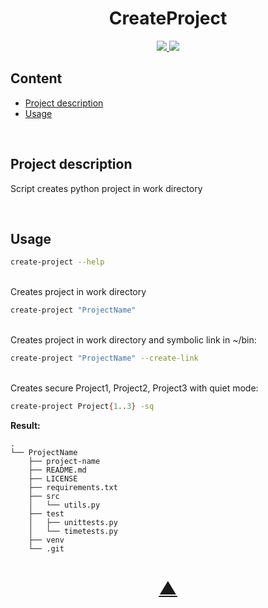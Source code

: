 
<h1 align="center">CreateProject</h1>

<p align="center">
  <a href="https://github.com/Pendosv">
    <img src="https://img.shields.io/github/followers/Pendosv?label=Follow&style=social">
  </a>
  <a href="https://github.com/Pendosv/CreateProject">
    <img src="https://img.shields.io/github/stars/Pendosv/CreateProject?style=social">
  </a>
</p>



## Content
* [Project description](#chapter-0)
* [Usage](#chapter-1)

\
<a id="chapter-0"></a>
## Project description


Script creates python project in work directory

\
<a id="chapter-1"></a>
## Usage

```bash
create-project --help
```

\
Creates project in work directory
```bash
create-project "ProjectName"
```

\
Creates project in work directory and symbolic link in ~/bin:
```bash
create-project "ProjectName" --create-link
```

\
Creates secure Project1, Project2, Project3 with quiet mode: 
```bash
create-project Project{1..3} -sq
```

**Result:**
```text
.
└── ProjectName
    ├── project-name
    ├── README.md
    ├── LICENSE
    ├── requirements.txt
    ├── src
    │   └── utils.py
    ├── test
    │   ├── unittests.py
    │   └── timetests.py
    ├── venv
    └── .git
```

<h1 align="center"><a href="#top">▲</a></h1>
